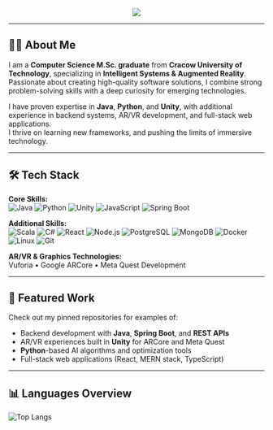 <!-- Animated Header -->
<p align="center">
  <img src="https://readme-typing-svg.herokuapp.com/?font=Inter&size=28&center=true&vCenter=true&width=900&height=60&color=007ACC&lines=Hi%2C+I'm+Wojciech+Zamarski;M.Sc.+in+Computer+Science;Java+%26+Python+Developer;Unity+AR%2FVR+Enthusiast" />
</p>

---

## 👨‍💻 About Me
I am a **Computer Science M.Sc. graduate** from **Cracow University of Technology**, specializing in **Intelligent Systems & Augmented Reality**.  
Passionate about creating high-quality software solutions, I combine strong problem-solving skills with a deep curiosity for emerging technologies.  

I have proven expertise in **Java**, **Python**, and **Unity**, with additional experience in backend systems, AR/VR development, and full-stack web applications.  
I thrive on learning new frameworks, and pushing the limits of immersive technology.

---

## 🛠 Tech Stack

**Core Skills:**  
![Java](https://img.shields.io/badge/Java-%23ED8B00.svg?logo=java&logoColor=white)
![Python](https://img.shields.io/badge/Python-3670A0?logo=python&logoColor=ffdd54)
![Unity](https://img.shields.io/badge/Unity-%23000000.svg?logo=unity&logoColor=white)
![JavaScript](https://img.shields.io/badge/JavaScript-F7DF1E.svg?logo=javascript&logoColor=black)
![Spring Boot](https://img.shields.io/badge/Spring%20Boot-6DB33F.svg?logo=springboot&logoColor=white)

**Additional Skills:**  
![Scala](https://img.shields.io/badge/Scala-DC322F.svg?logo=scala&logoColor=white)
![C#](https://img.shields.io/badge/C%23-%23239120.svg?logo=c-sharp&logoColor=white)
![React](https://img.shields.io/badge/React-20232A.svg?logo=react&logoColor=61DAFB)
![Node.js](https://img.shields.io/badge/Node.js-339933.svg?logo=nodedotjs&logoColor=white)
![PostgreSQL](https://img.shields.io/badge/PostgreSQL-316192.svg?logo=postgresql&logoColor=white)
![MongoDB](https://img.shields.io/badge/MongoDB-4EA94B.svg?logo=mongodb&logoColor=white)
![Docker](https://img.shields.io/badge/Docker-2496ED.svg?logo=docker&logoColor=white)
![Linux](https://img.shields.io/badge/Linux-FCC624.svg?logo=linux&logoColor=black)
![Git](https://img.shields.io/badge/Git-F05032.svg?logo=git&logoColor=white)

**AR/VR & Graphics Technologies:**  
Vuforia • Google ARCore • Meta Quest Development

---

## 📂 Featured Work
Check out my pinned repositories for examples of:
- Backend development with **Java**, **Spring Boot**, and **REST APIs**
- AR/VR experiences built in **Unity** for ARCore and Meta Quest
- **Python**-based AI algorithms and optimization tools
- Full-stack web applications (React, MERN stack, TypeScript)

---

## 📊 Languages Overview
![Top Langs](https://github-readme-stats.vercel.app/api/top-langs/?username=wojzam&layout=compact&theme=default)
